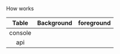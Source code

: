 How works

|  Table  | Background | foreground |
|:-------:|:----------:|:----------:|
| console |            |            |
|   api   |            |            |
